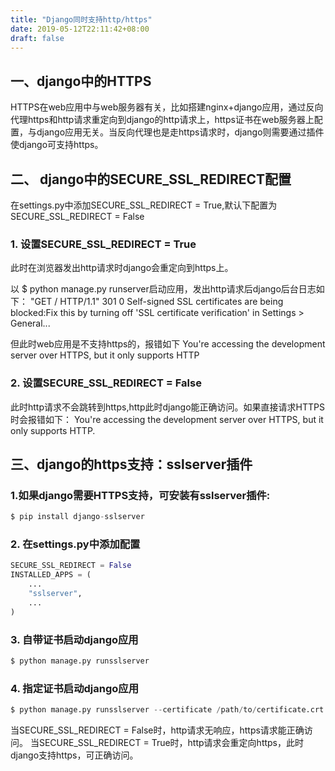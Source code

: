 ```yaml
---
title: "Django同时支持http/https"
date: 2019-05-12T22:11:42+08:00
draft: false
---
```


##  一、django中的HTTPS
HTTPS在web应用中与web服务器有关，比如搭建nginx+django应用，通过反向代理https和http请求重定向到django的http请求上，https证书在web服务器上配置，与django应用无关。当反向代理也是走https请求时，django则需要通过插件使django可支持https。



## 二、 django中的SECURE_SSL_REDIRECT配置
在settings.py中添加SECURE_SSL_REDIRECT = True,默认下配置为SECURE_SSL_REDIRECT = False

### 1. 设置SECURE_SSL_REDIRECT = True
此时在浏览器发出http请求时django会重定向到https上。 

以 $ python manage.py runserver启动应用，发出http请求后django后台日志如下：
"GET / HTTP/1.1" 301 0
Self-signed SSL certificates are being blocked:Fix this by turning off 'SSL certificate verification' in Settings > General...


但此时web应用是不支持https的，报错如下
You're accessing the development server over HTTPS, but it only supports HTTP

### 2. 设置SECURE_SSL_REDIRECT = False
此时http请求不会跳转到https,http此时django能正确访问。如果直接请求HTTPS时会报错如下： You're accessing the development server over HTTPS, but it only supports HTTP.



## 三、django的https支持：sslserver插件
### 1.如果django需要HTTPS支持，可安装有sslserver插件:
``` python
$ pip install django-sslserver
```

### 2. 在settings.py中添加配置
``` python
SECURE_SSL_REDIRECT = False
INSTALLED_APPS = (
    ...
    "sslserver",
    ...
)
```

### 3. 自带证书启动django应用
``` python
$ python manage.py runsslserver
```

### 4. 指定证书启动django应用
``` python
$ python manage.py runsslserver --certificate /path/to/certificate.crt --key /path/to/key.key 0.0.0.0:8000
```
当SECURE_SSL_REDIRECT = False时，http请求无响应，https请求能正确访问。 
当SECURE_SSL_REDIRECT = True时，http请求会重定向https，此时django支持https，可正确访问。
